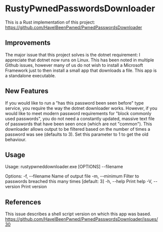 # RustyPwnedPasswordsDownloader

This is a Rust implementation of this project: https://github.com/HaveIBeenPwned/PwnedPasswordsDownloader

## Improvements
The major issue that this project solves is the dotnet requirement: I appreciate that dotnet now runs on Linux. This has been noted in multiple Github issues, however many of us do not wish to install a Microsoft Framework just to then install a small app that downloads a file. This app is a standalone executable.


## New Features
If you would like to run a "has this password been seen before" type service, you require the way the dotnet downloader works. However, if you would like to meet modern password requirements for "block commonly used passwords", you do not need a constantly updated, massive text file of passwords that have been seen once (which are not "common"). This downloader allows output to be filtered based on the number of times a password was see (defaults to 3). Set this parameter to 1 to get the old behaviour.

## Usage

Usage: rustypwneddownloader.exe [OPTIONS] --filename <FILENAME>

Options:
  -f, --filename <FILENAME>  Name of output file
  -m, --minimum <MINIMUM>    Filter to passwords breached this many times [default: 3]
  -h, --help                 Print help
  -V, --version              Print version

## References
This issue describes a shell script version on which this app was based.
https://github.com/HaveIBeenPwned/PwnedPasswordsDownloader/issues/30

 